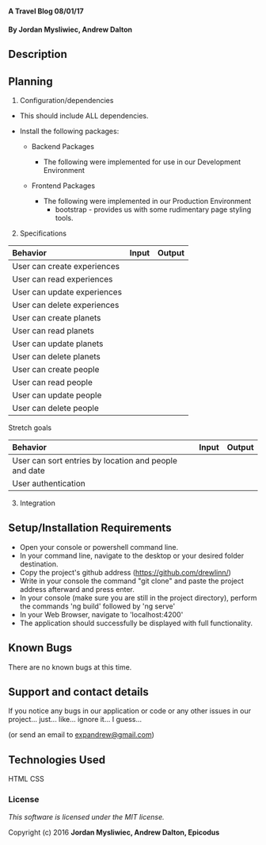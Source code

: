 # 

#### A Travel Blog 08/01/17

#### By **Jordan Mysliwiec, Andrew Dalton**

## Description



## Planning

1. Configuration/dependencies
  * This should include ALL dependencies.

  * Install the following packages:

    * Backend Packages
      * The following were implemented for use in our Development Environment

  

    * Frontend Packages
      * The following were implemented in our Production Environment
        * bootstrap - provides us with some rudimentary page styling tools.


  2. Specifications

  | Behavior | Input | Output |
  | :--------| :---- | :------|
  | User can create experiences |
  | User can read experiences |
  | User can update experiences |
  | User can delete experiences |
  | User can create planets |
  | User can read planets |
  | User can update planets |
  | User can delete planets |
  | User can create people |
  | User can read people |
  | User can update people |
  | User can delete people |

  Stretch goals 

  | Behavior | Input | Output |
  | :--------| :---- | :------|
  | User can sort entries by location and people and date |
  | User authentication |

3. Integration


## Setup/Installation Requirements

* Open your console or powershell command line.
* In your command line, navigate to the desktop or your desired folder destination.
* Copy the project's github address (https://github.com/drewlinn/)
* Write in your console the command "git clone" and paste the project address afterward and press enter.
* In your console (make sure you are still in the project directory), perform the commands 'ng build' followed by 'ng serve'
* In your Web Browser, navigate to 'localhost:4200'
* The application should successfully be displayed with full functionality.



## Known Bugs

There are no known bugs at this time.

## Support and contact details

If you notice any bugs in our application or code or any other issues in our project... just... like... ignore it... I guess...

(or send an email to expandrew@gmail.com)

## Technologies Used

HTML
CSS


### License

*This software is licensed under the MIT license.*

Copyright (c) 2016 **Jordan Mysliwiec, Andrew Dalton, Epicodus**